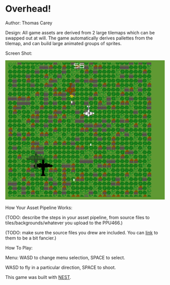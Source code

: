 # Overhead!

Author: Thomas Carey

Design: All game assets are derived from 2 large tilemaps which can be swapped out at will. The game automatically derives pallettes from the tilemap, and can build large animated groups of sprites.

Screen Shot:

![Screen Shot](screenshot.png)

How Your Asset Pipeline Works:

(TODO: describe the steps in your asset pipeline, from source files to tiles/backgrounds/whatever you upload to the PPU466.)

(TODO: make sure the source files you drew are included. You can [link](your/file.png) to them to be a bit fancier.)

How To Play:

Menu:
WASD to change menu selection, SPACE to select.

WASD to fly in a particular direction, SPACE to shoot.

This game was built with [NEST](NEST.md).

